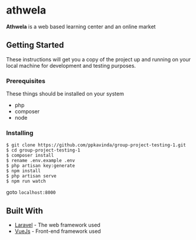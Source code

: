 # athwela

**Athwela** is a web based learning center and an online market

## Getting Started

These instructions will get you a copy of the project up and running on your local machine for development and testing purposes.

### Prerequisites
These things should be installed on your system

- php
- composer
- node

### Installing

```
$ git clone https://github.com/ppkavinda/group-project-testing-1.git
$ cd group-project-testing-1
$ composer install
$ rename .env.example .env
$ php artisan key:generate
$ npm install
$ php artisan serve
$ npm run watch
```

goto `localhost:8000`

<!-- ## Deployment -->

 <!-- These are the notes on how to deploy the project on a live system. -->

## Built With

* [Laravel](https://laravel.com/) - The web framework used
* [VueJs](https://vuejs.org/) - Front-end framework used
<!-- * [ROME](https://rometools.github.io/rome/) - Used to generate RSS Feeds -->

